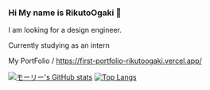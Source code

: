 ### Hi My name is RikutoOgaki 👋

I am looking for a design engineer.

Currently studying as an intern


My PortFolio / https://first-portfolio-rikutoogaki.vercel.app/


[![モーリー's GitHub stats](https://github-readme-stats.vercel.app/api?username=RikutoOgaki&theme=react&show_icons=true)](https://github.com/RikutoOgaki/github-readme-stats)   [![Top Langs](https://github-readme-stats.vercel.app/api/top-langs/?username=RikutoOgaki&theme=react&show_icons=true&layout=compact)](https://github.com/RikutoOgaki/github-readme-stats)
